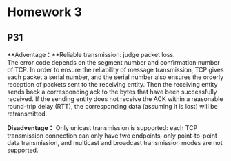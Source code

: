 # Homework 3


## P31  
**Adventage：**Reliable transmission: judge packet loss.   
The error code depends on the segment number and confirmation number of TCP. In order to ensure the reliability of message transmission, TCP gives each packet a serial number, and the serial number also ensures the orderly reception of packets sent to the receiving entity. Then the receiving entity sends back a corresponding ack to the bytes that have been successfully received. If the sending entity does not receive the ACK within a reasonable round-trip delay (RTT), the corresponding data (assuming it is lost) will be retransmitted.  

**Disadventage：**
Only unicast transmission is supported: each TCP transmission connection can only have two endpoints, only point-to-point data transmission, and multicast and broadcast transmission modes are not supported.  

